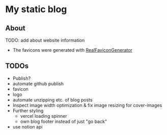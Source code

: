 # My static blog

## About

TODO: add about website information

- The favicons were generated with [RealFaviconGenerator](https://realfavicongenerator.net/)

## TODOs

- Publish?
- automate github publish
- favicon
- logo
- automate unzipping etc. of blog posts
- Inspect image width optimization & fix image resizing for cover-images
- Further styling
  - vercel loading spinner
  - own blog footer instead of just "go back"
- use notion api
